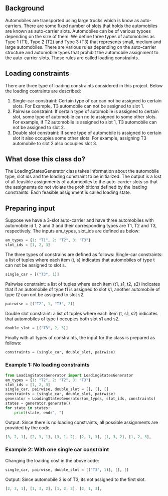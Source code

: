 ## Background
Automobiles are transported using large trucks which is know as auto-carriers. There are some fixed number of slots that holds the automobiles are known as auto-carrier slots. Automobiles can be of various typoes depending on the size of them. We define three types of automobiles as Type 1 (T1), Type 2 (T2) and Type 3 (T3) that represents small, medium and large automobiles. There are various rules depending on the auto-carrier structure and automobile types that prohibit the automobile assignment to the auto-carrier slots. Those rules are called loading constraints. 
## Loading constraints
There are three type of loading constraints considered in this project. Below the loading costraints are described:
1. Single-car constraint: Certain type of car can not be assigned to certain slots. For Example, T3 automobile can not be assigned to slot 1.
2. Pairwise constraint: If certain type of automobile is assigned to certain slot, some type of automobile can no te assigned to some other slots. For example, if T2 automobile is assigned to slot 1, T3 automobile can not be assigned to slot 2.
3. Double slot constraint: If some type of automobile is assigned to certain slot it also occupies some other slots. For example, assigning T3 automobile to slot 2 also occupies slot 3.
## What dose this class do?
The LoadingStatesGenerator class takes information about the automobile type, slot ids and the loading constraint to be initialized. The output is a lost of all feasible assignments of automobiles to the auto-carrier slots so that the assignemts do not violate the prohibitions defined by the loading constraints. Each feasible assignment is called loading state. 
## Preparing input
Suppose we have a 3-slot auto-carrier and have three automobiles with automobile id 1, 2 and 3 and their corresponding types are T1, T2 and T3, respectively. The inputs am_types, slot_ids are defined as below:
```python
am_types = {1: "T1", 2: "T2", 3: "T3"}
slot_ids = [1, 2, 3]
```
The three types of constrains are defined as follows:
Single-car constraints: a list of tuples where each item (t, s) indicates that automobiles of type t can not be assigned to slot s.
```python
single_car = [("T3", 1)]
```
Pairwise constraint: a list of tuples where each item (t1, s1, t2, s2) indicates that if an automobile of type t1 is assigned to slot s1, another automobile of type t2 can not be assigned to slot s2.
```python
pairwise = [("T2", 1, "T3", 2)]
```
Double slot constraint: a list of tuples where each item (t, s1, s2) indicates that automobiles of type t occupies both slot s1 and s2.
```python
double_slot = [("T3", 2, 3)]
```
Finally with all types of constraints, the input for the class is prepared as follows:
```python
constraints = (single_car, double_slot, pairwise)
```
### Example 1: No loading constraints
```python
from LoadingStatesGenerator import LoadingStatesGenerator
am_types = {1: "T2", 2: "T2", 3: "T3"}
slot_ids = [1, 2, 3]
single_car, pairwise, double_slot = [], [], []
constraints = (single_car, double_slot, pairwise)
generator = LoadingStatesGenerator(am_types, slot_ids, constraints)
states = generator.generate()
for state in states:
    print(state, end=", ")
```
Output: Since there is no loading constraints, all possible assignments are provided by the code.
```python
[3, 2, 1], [2, 3, 1], [3, 1, 2], [2, 1, 3], [1, 3, 2], [1, 2, 3],
```
### Example 2: With one single car constraint
Changing the loaidng cost in the above code:
```python
single_car, pairwise, double_slot = [("T3", 1)], [], []
```
Output: Since automobile 3 is of T3, its not assigned to the first slot.
```python
[2, 3, 1], [1, 3, 2], [1, 2, 3], [2, 1, 3],
```
